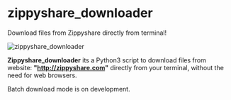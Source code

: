 # zippyshare_downloader
Download files from Zippyshare directly from terminal!

![zippyshare_downloader](https://s23.postimg.org/3zmxc9q8r/Captura_de_tela_de_2016_12_12_10_37_24.png)

**Zippyshare_downloader** its a Python3 script to download files from website: **"http://zippyshare.com"** directly from your terminal, without the need for web browsers.

Batch download mode is on development.
